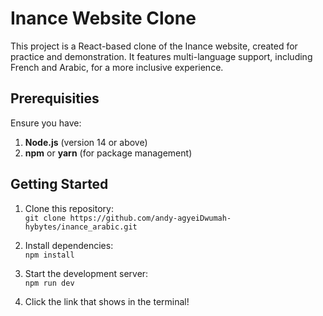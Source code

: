 # Inance Website Clone

This project is a React-based clone of the Inance website, created for practice and demonstration.
It features multi-language support, including French and Arabic, for a more inclusive experience.

## Prerequisities
Ensure you have:
1. **Node.js** (version 14 or above)
2. **npm** or **yarn** (for package management)

## Getting Started

1. Clone this repository: <br>
`git clone https://github.com/andy-agyeiDwumah-hybytes/inance_arabic.git`

2. Install dependencies: <br>
`npm install`

3. Start the development server: <br>
`npm run dev`

4. Click the link that shows in the terminal!
